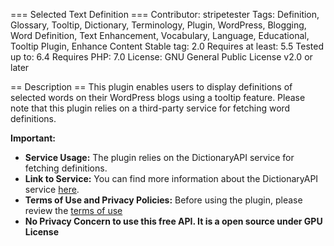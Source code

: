 === Selected Text Definition ===
Contributor: stripetester
Tags: Definition, Glossary, Tooltip, Dictionary, Terminology, Plugin, WordPress, Blogging, Word Definition, Text Enhancement, Vocabulary, Language, Educational, Tooltip Plugin, Enhance Content
Stable tag: 2.0
Requires at least: 5.5
Tested up to: 6.4
Requires PHP: 7.0
License: GNU General Public License v2.0 or later

== Description ==
This plugin enables users to display definitions of selected words on their WordPress blogs using a tooltip feature. Please note that this plugin relies on a third-party service for fetching word definitions. 

**Important:**
- **Service Usage:** The plugin relies on the DictionaryAPI service for fetching definitions.
- **Link to Service:** You can find more information about the DictionaryAPI service [here](https://github.com/meetDeveloper/freeDictionaryAPI).
- **Terms of Use and Privacy Policies:** Before using the plugin, please review the [terms of use](https://github.com/meetDeveloper/freeDictionaryAPI/blob/master/README.md)
- **No Privacy Concern to use this free API. It is a open source under GPU License**
